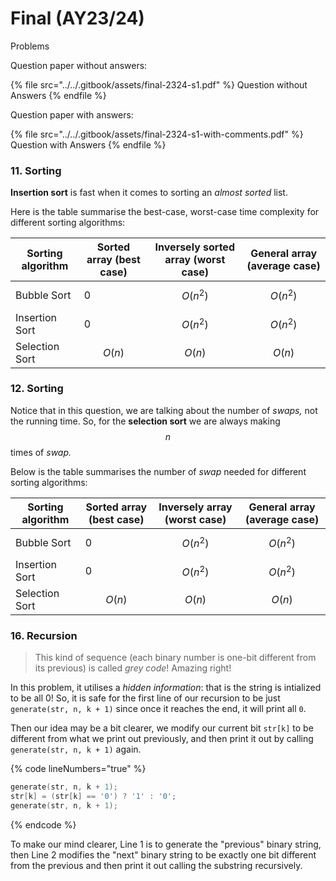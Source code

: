 # Final (AY23/24)

Problems

Question paper without answers:

{% file src="../../.gitbook/assets/final-2324-s1.pdf" %}
Question without Answers
{% endfile %}

Question paper with answers:

{% file src="../../.gitbook/assets/final-2324-s1-with-comments.pdf" %}
Question with Answers
{% endfile %}

### 11. Sorting

**Insertion sort** is fast when it comes to sorting an _almost sorted_ list.

Here is the table summarise the best-case, worst-case time complexity for different sorting algorithms:

| Sorting algorithm | Sorted array (best case) | Inversely sorted array (worst case) | General array (average case) |
| ----------------- | ------------------------ | ----------------------------------- | ---------------------------- |
| Bubble Sort       | 0                        | $$O(n^2)$$                          | $$O(n^2)$$                   |
| Insertion Sort    | 0                        | $$O(n^2)$$                          | $$O(n^2)$$                   |
| Selection Sort    | $$O(n)$$                 | $$O(n)$$                            | $$O(n)$$                     |

### 12. Sorting

Notice that in this question, we are talking about the number of _swaps,_ not the running time. So, for the **selection sort** we are always making $$n$$ times of _swap._

Below is the table summarises the number of _swap_ needed for different sorting algorithms:

| Sorting algorithm | Sorted array (best case) | Inversely array (worst case) | General array (average case) |
| ----------------- | ------------------------ | ---------------------------- | ---------------------------- |
| Bubble Sort       | 0                        | $$O(n^2)$$                   | $$O(n^2)$$                   |
| Insertion Sort    | 0                        | $$O(n^2)$$                   | $$O(n^2)$$                   |
| Selection Sort    | $$O(n)$$                 | $$O(n)$$                     | $$O(n)$$                     |

### 16. Recursion

> This kind of sequence (each binary number is one-bit different from its previous) is called _grey code_! Amazing right!

In this problem, it utilises a _hidden information_: that is the string is intialized to be all 0! So, it is safe for the first line of our recursion to be just `generate(str, n, k + 1)` since once it reaches the end, it will print all `0`.

Then our idea may be a bit clearer, we modify our current bit `str[k]` to be different from what we print out previously, and then print it out by calling `generate(str, n, k + 1)` again.

{% code lineNumbers="true" %}
```c
generate(str, n, k + 1);
str[k] = (str[k] == '0') ? '1' : '0';
generate(str, n, k + 1);
```
{% endcode %}

To make our mind clearer, Line 1 is to generate the "previous" binary string, then Line 2 modifies the "next" binary string to be exactly one bit different from the previous and then print it out calling the substring recursively.

